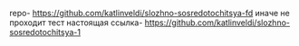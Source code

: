repo-  https://github.com/katlinveldi/slozhno-sosredotochitsya-fd иначе не проходит тест
настоящая ссылка- https://github.com/katlinveldi/slozhno-sosredotochitsya-1
